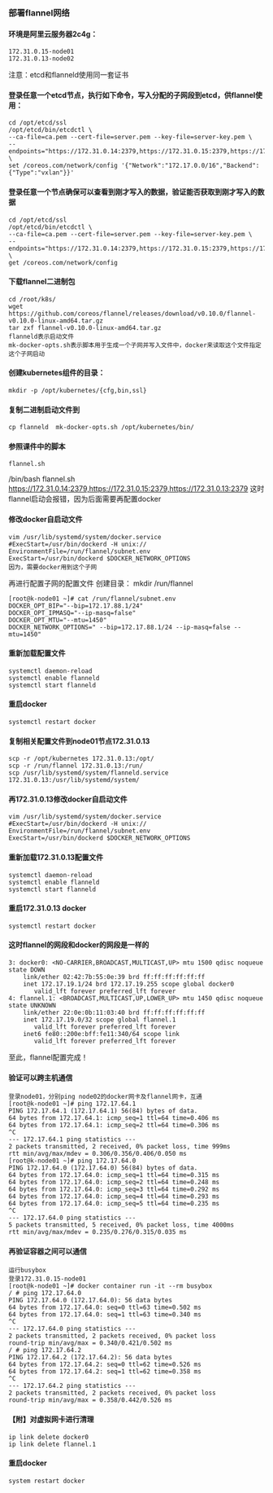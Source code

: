 ### 部署flannel网络

#### 环境是阿里云服务器2c4g：
```
172.31.0.15-node01
172.31.0.13-node02
```
注意：etcd和flanneld使用同一套证书

#### 登录任意一个etcd节点，执行如下命令，写入分配的子网段到etcd，供flannel使用：
```
cd /opt/etcd/ssl
/opt/etcd/bin/etcdctl \
--ca-file=ca.pem --cert-file=server.pem --key-file=server-key.pem \
--endpoints="https://172.31.0.14:2379,https://172.31.0.15:2379,https://172.31.0.13:2379" \
set /coreos.com/network/config '{"Network":"172.17.0.0/16","Backend":{"Type":"vxlan"}}'
```

#### 登录任意一个节点确保可以查看到刚才写入的数据，验证能否获取到刚才写入的数据
```
cd /opt/etcd/ssl
/opt/etcd/bin/etcdctl \
--ca-file=ca.pem --cert-file=server.pem --key-file=server-key.pem \
--endpoints="https://172.31.0.14:2379,https://172.31.0.15:2379,https://172.31.0.13:2379" \
get /coreos.com/network/config
```

#### 下载flannel二进制包
```
cd /root/k8s/
wget https://github.com/coreos/flannel/releases/download/v0.10.0/flannel-v0.10.0-linux-amd64.tar.gz
tar zxf flannel-v0.10.0-linux-amd64.tar.gz
flanneld表示启动文件
mk-docker-opts.sh表示脚本用于生成一个子网并写入文件中，docker来读取这个文件指定这个子网启动
```

#### 创建kubernetes组件的目录：
```
mkdir -p /opt/kubernetes/{cfg,bin,ssl}
```

#### 复制二进制启动文件到
```
cp flanneld  mk-docker-opts.sh /opt/kubernetes/bin/
```
#### 参照课件中的脚本
```
flannel.sh
```
/bin/bash flannel.sh https://172.31.0.14:2379,https://172.31.0.15:2379,https://172.31.0.13:2379
这时flannel启动会报错，因为后面需要再配置docker

#### 修改docker自启动文件
```
vim /usr/lib/systemd/system/docker.service
#ExecStart=/usr/bin/dockerd -H unix://
EnvironmentFile=/run/flannel/subnet.env
ExecStart=/usr/bin/dockerd $DOCKER_NETWORK_OPTIONS
因为，需要docker用到这个子网
```
再进行配置子网的配置文件
创建目录：
mkdir /run/flannel
```
[root@k-node01 ~]# cat /run/flannel/subnet.env
DOCKER_OPT_BIP="--bip=172.17.88.1/24"
DOCKER_OPT_IPMASQ="--ip-masq=false"
DOCKER_OPT_MTU="--mtu=1450"
DOCKER_NETWORK_OPTIONS=" --bip=172.17.88.1/24 --ip-masq=false --mtu=1450"
```
#### 重新加载配置文件
```
systemctl daemon-reload
systemctl enable flanneld
systemctl start flanneld
```
#### 重启docker
```
systemctl restart docker
```
#### 复制相关配置文件到node01节点172.31.0.13
```
scp -r /opt/kubernetes 172.31.0.13:/opt/
scp -r /run/flannel 172.31.0.13:/run/
scp /usr/lib/systemd/system/flanneld.service 172.31.0.13:/usr/lib/systemd/system/
```
#### 再172.31.0.13修改docker自启动文件
```
vim /usr/lib/systemd/system/docker.service
#ExecStart=/usr/bin/dockerd -H unix://
EnvironmentFile=/run/flannel/subnet.env
ExecStart=/usr/bin/dockerd $DOCKER_NETWORK_OPTIONS
```
#### 重新加载172.31.0.13配置文件
```
systemctl daemon-reload
systemctl enable flanneld
systemctl start flanneld
```
#### 重启172.31.0.13 docker
```
systemctl restart docker
```
#### 这时flannel的网段和docker的网段是一样的
```
3: docker0: <NO-CARRIER,BROADCAST,MULTICAST,UP> mtu 1500 qdisc noqueue state DOWN 
    link/ether 02:42:7b:55:0e:39 brd ff:ff:ff:ff:ff:ff
    inet 172.17.19.1/24 brd 172.17.19.255 scope global docker0
       valid_lft forever preferred_lft forever
4: flannel.1: <BROADCAST,MULTICAST,UP,LOWER_UP> mtu 1450 qdisc noqueue state UNKNOWN 
    link/ether 22:0e:0b:11:03:40 brd ff:ff:ff:ff:ff:ff
    inet 172.17.19.0/32 scope global flannel.1
       valid_lft forever preferred_lft forever
    inet6 fe80::200e:bff:fe11:340/64 scope link 
       valid_lft forever preferred_lft forever
```
至此，flannel配置完成！

#### 验证可以跨主机通信
```
登录node01，分别ping node02的docker网卡及flannel网卡，互通
[root@k-node01 ~]# ping 172.17.64.1
PING 172.17.64.1 (172.17.64.1) 56(84) bytes of data.
64 bytes from 172.17.64.1: icmp_seq=1 ttl=64 time=0.406 ms
64 bytes from 172.17.64.1: icmp_seq=2 ttl=64 time=0.306 ms
^C
--- 172.17.64.1 ping statistics ---
2 packets transmitted, 2 received, 0% packet loss, time 999ms
rtt min/avg/max/mdev = 0.306/0.356/0.406/0.050 ms
[root@k-node01 ~]# ping 172.17.64.0
PING 172.17.64.0 (172.17.64.0) 56(84) bytes of data.
64 bytes from 172.17.64.0: icmp_seq=1 ttl=64 time=0.315 ms
64 bytes from 172.17.64.0: icmp_seq=2 ttl=64 time=0.248 ms
64 bytes from 172.17.64.0: icmp_seq=3 ttl=64 time=0.292 ms
64 bytes from 172.17.64.0: icmp_seq=4 ttl=64 time=0.293 ms
64 bytes from 172.17.64.0: icmp_seq=5 ttl=64 time=0.235 ms
^C
--- 172.17.64.0 ping statistics ---
5 packets transmitted, 5 received, 0% packet loss, time 4000ms
rtt min/avg/max/mdev = 0.235/0.276/0.315/0.035 ms
```
#### 再验证容器之间可以通信
```
运行busybox
登录172.31.0.15-node01
[root@k-node01 ~]# docker container run -it --rm busybox
/ # ping 172.17.64.0
PING 172.17.64.0 (172.17.64.0): 56 data bytes
64 bytes from 172.17.64.0: seq=0 ttl=63 time=0.502 ms
64 bytes from 172.17.64.0: seq=1 ttl=63 time=0.340 ms
^C
--- 172.17.64.0 ping statistics ---
2 packets transmitted, 2 packets received, 0% packet loss
round-trip min/avg/max = 0.340/0.421/0.502 ms
/ # ping 172.17.64.2
PING 172.17.64.2 (172.17.64.2): 56 data bytes
64 bytes from 172.17.64.2: seq=0 ttl=62 time=0.526 ms
64 bytes from 172.17.64.2: seq=1 ttl=62 time=0.358 ms
^C
--- 172.17.64.2 ping statistics ---
2 packets transmitted, 2 packets received, 0% packet loss
round-trip min/avg/max = 0.358/0.442/0.526 ms
```
#### 【附】对虚拟网卡进行清理
```
ip link delete docker0
ip link delete flannel.1
```
#### 重启docker
```
system restart docker
```
